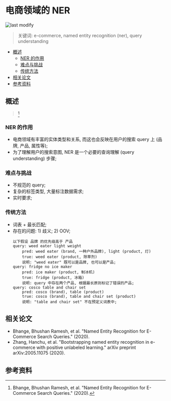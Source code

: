 电商领域的 NER
===
<!--START_SECTION:badge-->

![last modify](https://img.shields.io/static/v1?label=last%20modify&message=2025-07-08%2016%3A53%3A13&color=yellowgreen&style=flat-square)

<!--END_SECTION:badge-->
<!--info
top: false
hidden: false
-->

> 关键词: e-commerce, named entity recognition (ner), query understanding

<!-- TOC -->
- [概述](#概述)
    - [NER 的作用](#ner-的作用)
    - [难点与挑战](#难点与挑战)
    - [传统方法](#传统方法)
- [相关论文](#相关论文)
- [参考资料](#参考资料)
<!-- TOC -->


## 概述
> [^1]

### NER 的作用
- 电商领域有丰富的实体类型和关系, 而这也会反映在用户的搜索 query 上 (品牌, 产品, 属性等);
- 为了理解用户的搜索意图, NER 是一个必要的查询理解 (query understanding) 步骤;

### 难点与挑战
- 不规范的 query;
- 复杂的标签类型, 大量标注数据需求;
- 实时要求;

### 传统方法
- 词表 + 最长匹配;
- 存在的问题: 1) 歧义; 2) OOV;
    ```text
    以下假设 品牌 的优先级高于 产品
    query: weed eater light weight
        pred: weed eater (brand, 一种户外品牌), light (product, 灯)
        true: weed eater (product, 除草剂)
        说明: "weed eater" 既可以是品牌, 也可以是产品;
    query: fridge no ice maker
        pred: ice maker (product, 制冰机)
        true: fridge (product, 冰箱)
        说明: query 中存在两个产品, 根据最长原则标记了错误的产品;
    query: cosco table and chair set
        pred: cosco (brand), table (product)
        true: cosco (brand), table and chair set (product)
        说明: "table and chair set" 不在预定义词表中;
    ``` 


## 相关论文
- Bhange, Bhushan Ramesh, et al. "Named Entity Recognition for E-Commerce Search Queries." (2020).
- Zhang, Hanchu, et al. "Bootstrapping named entity recognition in e-commerce with positive unlabeled learning." arXiv preprint arXiv:2005.11075 (2020).


## 参考资料

[^1]: Bhange, Bhushan Ramesh, et al. "Named Entity Recognition for E-Commerce Search Queries." (2020).